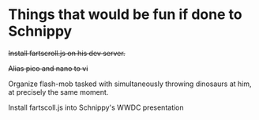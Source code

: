 Things that would be fun if done to Schnippy
===========================================
<del>Install fartscroll.js on his dev server.</del><br />

<del>Alias pico and nano to vi</del><br />

Organize flash-mob tasked with simultaneously throwing dinosaurs at him, at precisely the same moment. <br />

Install fartscoll.js into Schnippy's WWDC presentation
